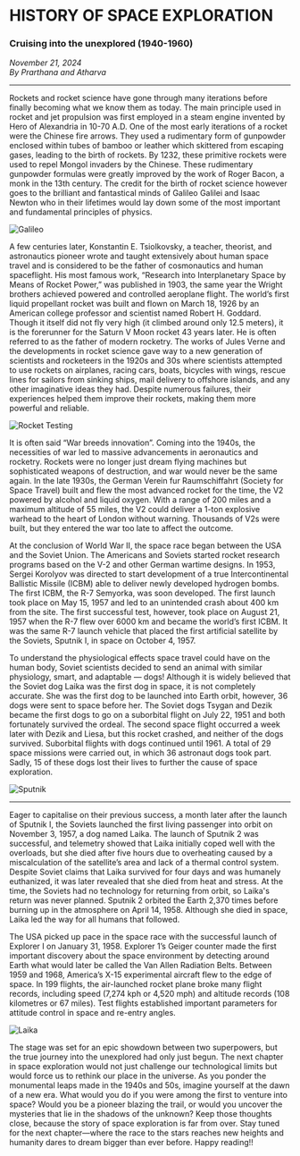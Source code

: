 # HISTORY OF SPACE EXPLORATION

### Cruising into the unexplored (1940-1960)

*November 21, 2024*  
*By Prarthana and Atharva*

---

Rockets and rocket science have gone through many iterations before finally becoming what we know them as today. The main principle used in rocket and jet propulsion was first employed in a steam engine invented by Hero of Alexandria in 10-70 A.D. One of the most early iterations of a rocket were the Chinese fire arrows. They used a rudimentary form of gunpowder enclosed within tubes of bamboo or leather which skittered from escaping gases, leading to the birth of rockets. By 1232, these primitive rockets were used to repel Mongol invaders by the Chinese. These rudimentary gunpowder formulas were greatly improved by the work of Roger Bacon, a monk in the 13th century. The credit for the birth of rocket science however goes to the brilliant and fantastical minds of Galileo Galilei and Isaac Newton who in their lifetimes would lay down some of the most important and fundamental principles of physics.

![Galileo](https://i.pinimg.com/236x/3a/e5/72/3ae5728d1dd822cb5bb2548669b9fb77.jpg)

A few centuries later, Konstantin E. Tsiolkovsky, a teacher, theorist, and astronautics pioneer wrote and taught extensively about human space travel and is considered to be the father of cosmonautics and human spaceflight. His most famous work, “Research into Interplanetary Space by Means of Rocket Power,” was published in 1903, the same year the Wright brothers achieved powered and controlled aeroplane flight. The world’s first liquid propellant rocket was built and flown on March 18, 1926 by an American college professor and scientist named Robert H. Goddard. Though it itself did not fly very high (it climbed around only 12.5 meters), it is the forerunner for the Saturn V Moon rocket 43 years later. He is often referred to as the father of modern rocketry. The works of Jules Verne and the developments in rocket science gave way to a new generation of scientists and rocketeers in the 1920s and 30s where scientists attempted to use rockets on airplanes, racing cars, boats, bicycles with wings, rescue lines for sailors from sinking ships, mail delivery to offshore islands, and any other imaginative ideas they had. Despite numerous failures, their experiences helped them improve their rockets, making them more powerful and reliable.

![Rocket Testing](https://encrypted-tbn0.gstatic.com/images?q=tbn:ANd9GcQecshKjAhMQXusraqbSpXSOJPDpZlNXpQgIPfWDd7yFr5mKZ678d18bxPDBEmvUj8_jUmp7hsBsgD17AoWUzKHyrYUP0dMBNzo2wDcSg)

It is often said “War breeds innovation”. Coming into the 1940s, the necessities of war led to massive advancements in aeronautics and rocketry. Rockets were no longer just dream flying machines but sophisticated weapons of destruction, and war would never be the same again. In the late 1930s, the German Verein fur Raumschiffahrt (Society for Space Travel) built and flew the most advanced rocket for the time, the V2 powered by alcohol and liquid oxygen. With a range of 200 miles and a maximum altitude of 55 miles, the V2 could deliver a 1-ton explosive warhead to the heart of London without warning. Thousands of V2s were built, but they entered the war too late to affect the outcome.

At the conclusion of World War II, the space race began between the USA and the Soviet Union. The Americans and Soviets started rocket research programs based on the V-2 and other German wartime designs. In 1953, Sergei Korolyov was directed to start development of a true Intercontinental Ballistic Missile (ICBM) able to deliver newly developed hydrogen bombs. The first ICBM, the R-7 Semyorka, was soon developed. The first launch took place on May 15, 1957 and led to an unintended crash about 400 km from the site. The first successful test, however, took place on August 21, 1957 when the R-7 flew over 6000 km and became the world’s first ICBM. It was the same R-7 launch vehicle that placed the first artificial satellite by the Soviets, Sputnik I, in space on October 4, 1957.

To understand the physiological effects space travel could have on the human body, Soviet scientists decided to send an animal with similar physiology, smart, and adaptable — dogs! Although it is widely believed that the Soviet dog Laika was the first dog in space, it is not completely accurate. She was the first dog to be launched into Earth orbit, however, 36 dogs were sent to space before her. The Soviet dogs Tsygan and Dezik became the first dogs to go on a suborbital flight on July 22, 1951 and both fortunately survived the ordeal. The second space flight occurred a week later with Dezik and Liesa, but this rocket crashed, and neither of the dogs survived. Suborbital flights with dogs continued until 1961. A total of 29 space missions were carried out, in which 36 astronaut dogs took part. Sadly, 15 of these dogs lost their lives to further the cause of space exploration.

![Sputnik](https://images.nationalgeographic.org/image/upload/t_RL2_search_thumb/v1638890387/EducationHub/photos/sputnik.jpg)

---

Eager to capitalise on their previous success, a month later after the launch of Sputnik I, the Soviets launched the first living passenger into orbit on November 3, 1957, a dog named Laika. The launch of Sputnik 2 was successful, and telemetry showed that Laika initially coped well with the overloads, but she died after five hours due to overheating caused by a miscalculation of the satellite’s area and lack of a thermal control system. Despite Soviet claims that Laika survived for four days and was humanely euthanized, it was later revealed that she died from heat and stress. At the time, the Soviets had no technology for returning from orbit, so Laika's return was never planned. Sputnik 2 orbited the Earth 2,370 times before burning up in the atmosphere on April 14, 1958. Although she died in space, Laika led the way for all humans that followed.

The USA picked up pace in the space race with the successful launch of Explorer I on January 31, 1958. Explorer 1’s Geiger counter made the first important discovery about the space environment by detecting around Earth what would later be called the Van Allen Radiation Belts. Between 1959 and 1968, America’s X-15 experimental aircraft flew to the edge of space. In 199 flights, the air-launched rocket plane broke many flight records, including speed (7,274 kph or 4,520 mph) and altitude records (108 kilometres or 67 miles). Test flights established important parameters for attitude control in space and re-entry angles.

![Laika](https://encrypted-tbn0.gstatic.com/images?q=tbn:ANd9GcR2weKzd5DnbdCW4_O5sGLj4L35qPG0PxKPAA&s)

The stage was set for an epic showdown between two superpowers, but the true journey into the unexplored had only just begun. The next chapter in space exploration would not just challenge our technological limits but would force us to rethink our place in the universe. As you ponder the monumental leaps made in the 1940s and 50s, imagine yourself at the dawn of a new era. What would you do if you were among the first to venture into space? Would you be a pioneer blazing the trail, or would you uncover the mysteries that lie in the shadows of the unknown? Keep those thoughts close, because the story of space exploration is far from over. Stay tuned for the next chapter—where the race to the stars reaches new heights and humanity dares to dream bigger than ever before. Happy reading!!
